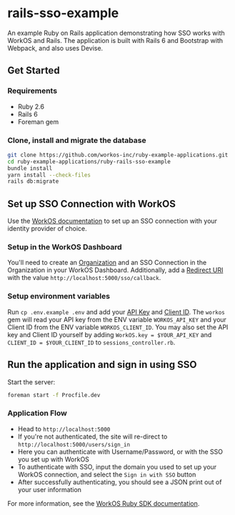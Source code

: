 # rails-sso-example

An example Ruby on Rails application demonstrating how SSO works with WorkOS and Rails.
The application is built with Rails 6 and Bootstrap with Webpack, and also uses Devise.

## Get Started

### Requirements

- Ruby 2.6
- Rails 6
- Foreman gem

### Clone, install and migrate the database

```bash
git clone https://github.com/workos-inc/ruby-example-applications.git
cd ruby-example-applications/ruby-rails-sso-example
bundle install
yarn install --check-files
rails db:migrate
```

## Set up SSO Connection with WorkOS

Use the [WorkOS documentation](https://workos.com/docs/sso/guide/introduction) to set up an SSO connection with your identity provider of choice.

### Setup in the WorkOS Dashboard

You'll need to create an [Organization](https://dashboard.workos.com/organizations) and an SSO Connection in the Organization in your WorkOS Dashboard. Additionally, add a [Redirect URI](https://dashboard.workos.com/configuration) with the value `http://localhost:5000/sso/callback`.

### Setup environment variables

Run `cp .env.example .env` and add your [API Key](https://dashboard.workos.com/api-keys) and [Client ID](https://dashboard.workos.com/configuration). The `workos` gem will read your API key from the ENV variable `WORKOS_API_KEY` and your Client ID from the ENV variable `WORKOS_CLIENT_ID`. You may also set the API key and Client ID yourself by adding `WorkOS.key = $YOUR_API_KEY` and `CLIENT_ID = $YOUR_CLIENT_ID` to `sessions_controller.rb`.

## Run the application and sign in using SSO

Start the server:
```bash
foreman start -f Procfile.dev
```

### Application Flow

- Head to `http://localhost:5000`
- If you're not authenticated, the site will re-direct to `http://localhost:5000/users/sign_in`
- Here you can authenticate with Username/Password, or with the SSO you set up with WorkOS
- To authenticate with SSO, input the domain you used to set up your WorkOS connection, and select the `Sign in with SSO` button
- After successfully authenticating, you should see a JSON print out of your user information

For more information, see the [WorkOS Ruby SDK documentation](https://docs.workos.com/sdk/ruby).
